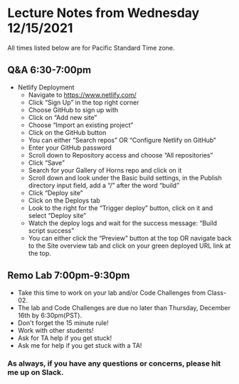# Lecture Notes from Wednesday 12/15/2021
All times listed below are for Pacific Standard Time zone.

## Q&A 6:30-7:00pm
- Netlify Deployment
  - Navigate to https://www.netlify.com/
  - Click “Sign Up” in the top right corner
  - Choose GitHub to sign up with
  - Click on “Add new site”
  - Choose “Import an existing project”
  - Click on the GitHub button
  - You can either “Search repos” OR “Configure Netlify on GitHub”
  - Enter your GitHub password
  - Scroll down to Repository access and choose “All repositories”
  - Click “Save”
  - Search for your Gallery of Horns repo and click on it
  - Scroll down and look under the Basic build settings, in the Publish directory input field, add a “/” after the word “build”
  - Click “Deploy site”
  - Click on the Deploys tab
  - Look to the right for the “Trigger deploy” button, click on it and select “Deploy site”
  - Watch the deploy logs and wait for the success message: “Build script success”
  - You can either click the “Preview” button at the top OR navigate back to the Site overview tab and click on your green deployed URL link at the top.


## Remo Lab 7:00pm-9:30pm
- Take this time to work on your lab and/or Code Challenges from Class-02.
- The lab and Code Challenges are due no later than Thursday, December 16th by 6:30pm(PST).
- Don't forget the 15 minute rule!
- Work with other students!
- Ask for TA help if you get stuck!
- Ask me for help if you get stuck with a TA!


### As always, if you have any questions or concerns, please hit me up on Slack.
